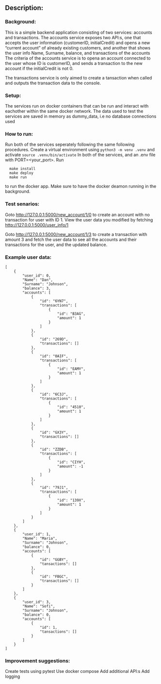 
## Description: 

### Background:
  This is a simple backend application consisting of two services: accounts and transactions. 
  The accounts service exposes two API:s, one that accepts the user information (customerID, initialCredit)
  and opens a new “current account” of already existing customers, and another that shows the user info Name, Surname, balance,
  and transactions of the accounts
  The criteria of the accounts service is to opena an account connected to the user whose ID is customerID, and sends a transaction to
  the new account if the initialCredit is not 0.
  
  The transactions service is only aimed to create a tansaction when called and outputs the transaction data to the console.

### Setup:
  The services run on docker containers that can be run and interact with eachother within the same docker network. 
  The data used to test the services are saved in memory as dummy_data, i.e no database connections used
  

### How to run: 
  Run both of the services seperately following the same following procedures. 
  Create a virtual environment using ```python3 -m venv .venv``` and activate ```source .venv/bin/activate```
  In both of the services, and an .env file with PORT=<your_port>.
  Run 
  ```
    make install
    make deploy
    make run
  ```
  to run the docker app. Make sure to have the docker deamon running in the background.

### Test senarios:
  Goto http://127.0.0.1:5000/new_account/1/0 to create an account with no transaction for user with ID 1.
  View the user data you modified by fetching http://127.0.0.1:5000/user_info/1

  Goto http://127.0.0.1:5000/new_account/1/3 to create a transaction with amount 3 and fetch the user data 
  to see all the accounts and their transactions for the user, and the updated balance.

### Example user data:
```
[
    {
        "user_id": 0,
        "Name": "Dan",
        "Surname": "Johnson",
        "balance": 3,
        "accounts": [
            {
                "id": "6YN7",
                "transactions": [
                    {
                        "id": "B3AG",
                        "amount": 1
                    }
                ]
            },
            {
                "id": "269D",
                "transactions": []
            },
            {
                "id": "0AIF",
                "transactions": [
                    {
                        "id": "EAMY",
                        "amount": 1
                    }
                ]
            },
            {
                "id": "6C3J",
                "transactions": [
                    {
                        "id": "4510",
                        "amount": 1
                    }
                ]
            },
            {
                "id": "GX3Y",
                "transactions": []
            },
            {
                "id": "ZZDB",
                "transactions": [
                    {
                        "id": "CIYH",
                        "amount": -1
                    }
                ]
            },
            {
                "id": "79J1",
                "transactions": [
                    {
                        "id": "139X",
                        "amount": 1
                    }
                ]
            }
        ]
    },
    {
        "user_id": 1,
        "Name": "Maria",
        "Surname": "Johnson",
        "balance": 0,
        "accounts": [
            {
                "id": "GGBY",
                "tansactions": []
            },
            {
                "id": "FBGC",
                "transactions": []
            }
        ]
    },
    {
        "user_id": 3,
        "Name": "Sofi",
        "Surname": "Johnson",
        "balance": 0,
        "accounts": [
            {
                "id": 1,
                "tansactions": []
            }
        ]
    }
]
```

### Improvement suggestions:
  Create tests using pytest
  Use docker compose
  Add additional API:s
  Add logging  
